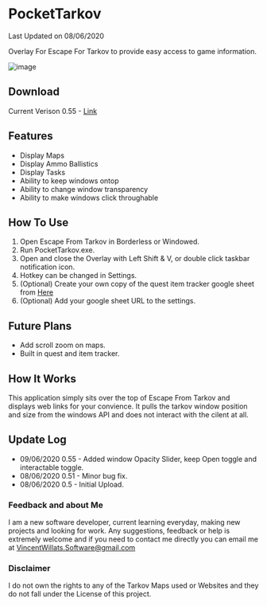 # PocketTarkov 
Last Updated on 08/06/2020

 Overlay For Escape For Tarkov to provide easy access to game information.
 
 ![image](https://github.com/VincentWillats/PocketTarkov/blob/master/example.JPG?raw=true)
 

## Download
Current Verison 0.55 - [Link](https://github.com/VincentWillats/PocketTarkov/releases/tag/0.55)


## Features
- Display Maps
- Display Ammo Ballistics
- Display Tasks
- Ability to keep windows ontop
- Ability to change window transparency 
- Ability to make windows click throughable


## How To Use
1. Open Escape From Tarkov in Borderless or Windowed.
2. Run PocketTarkov.exe.
3. Open and close the Overlay with Left Shift & V, or double click taskbar notification icon.
4. Hotkey can be changed in Settings.
5. (Optional) Create your own copy of the quest item tracker google sheet from [Here](https://docs.google.com/spreadsheets/d/1FZMjvxB0RM89Nf7o7nNIWYf78ahp8-0q4nV6CrP-Kw8/edit?usp=sharing)
6. (Optional) Add your google sheet URL to the settings.

## Future Plans
- Add scroll zoom on maps.
- Built in quest and item tracker.

## How It Works
This application simply sits over the top of Escape From Tarkov and displays web links for your convience.
It pulls the tarkov window position and size from the windows API and does not interact with the cilent at all.

## Update Log
- 09/06/2020 0.55 - Added window Opacity Slider, keep Open toggle and interactable toggle.
- 08/06/2020 0.51 - Minor bug fix.
- 08/06/2020 0.5  - Initial Upload.

### Feedback and about Me
I am a new software developer, current learning everyday, making new projects and looking for work. Any suggestions, feedback or help is extremely welcome and if you need to contact me directly you can email me at VincentWillats.Software@gmail.com


### Disclaimer
I do not own the rights to any of the Tarkov Maps used or Websites and they do not fall under the License of this project.
